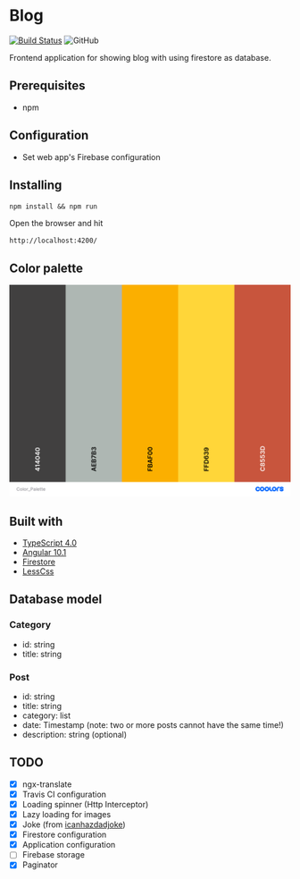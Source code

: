 # Blog

[![Build Status](https://travis-ci.org/Mikbac/Blog.svg?branch=master)](https://travis-ci.org/Mikbac/Blog)
![GitHub](https://img.shields.io/github/license/Mikbac/Blog)

Frontend application for showing blog with using firestore as database.

## Prerequisites
* npm

## Configuration
* Set web app's Firebase configuration

## Installing
```
npm install && npm run
```
Open the browser and hit
```
http://localhost:4200/
```
## Color palette
![Color Palette](img/Color_Palette.png) 

## Built with
* [TypeScript 4.0](https://www.typescriptlang.org/)
* [Angular 10.1](https://angular.io/)
* [Firestore](https://firebase.google.com/docs/firestore)
* [LessCss](http://lesscss.org/)

## Database model

### Category
* id: string
* title: string

### Post
* id: string
* title: string
* category: list<string>
* date: Timestamp (note: two or more posts cannot have the same time!)
* description: string (optional)


## TODO
- [x] ngx-translate
- [x] Travis CI configuration
- [x] Loading spinner (Http Interceptor)
- [x] Lazy loading for images
- [x] Joke (from [icanhazdadjoke](https://icanhazdadjoke.com/))
- [x] Firestore configuration
- [x] Application configuration
- [ ] Firebase storage
- [x] Paginator
